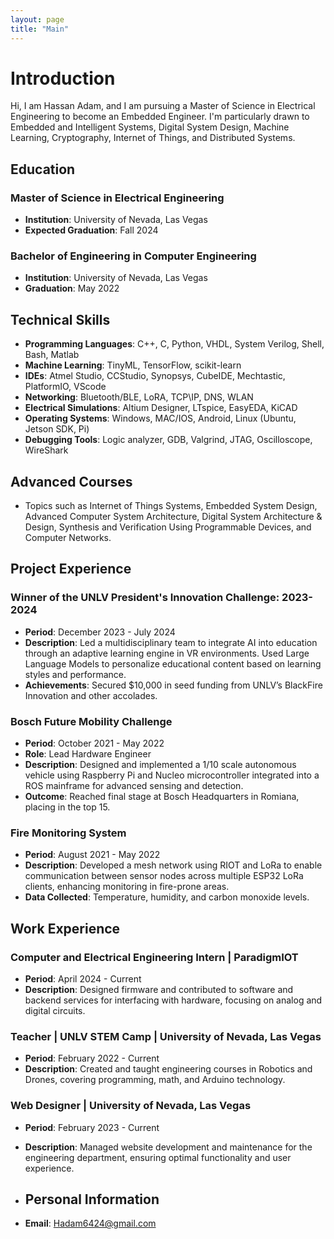 ```yaml
---
layout: page
title: "Main"
---
```

# Introduction 
Hi, I am Hassan Adam, and I am pursuing a Master of Science in Electrical Engineering to become an Embedded Engineer. I'm particularly drawn to Embedded and Intelligent Systems, Digital System Design, Machine Learning, Cryptography, Internet of Things, and Distributed Systems.

## Education
### Master of Science in Electrical Engineering
- **Institution**: University of Nevada, Las Vegas
- **Expected Graduation**: Fall 2024

### Bachelor of Engineering in Computer Engineering
- **Institution**: University of Nevada, Las Vegas
- **Graduation**: May 2022

## Technical Skills
- **Programming Languages**: C++, C, Python, VHDL, System Verilog, Shell, Bash, Matlab
- **Machine Learning**: TinyML, TensorFlow, scikit-learn
- **IDEs**: Atmel Studio, CCStudio, Synopsys, CubeIDE, Mechtastic, PlatformIO, VScode
- **Networking**: Bluetooth/BLE, LoRA, TCP\IP, DNS, WLAN
- **Electrical Simulations**: Altium Designer, LTspice, EasyEDA, KiCAD
- **Operating Systems**: Windows, MAC/IOS, Android, Linux (Ubuntu, Jetson SDK, Pi)
- **Debugging Tools**: Logic analyzer, GDB, Valgrind, JTAG, Oscilloscope, WireShark

## Advanced Courses
- Topics such as Internet of Things Systems, Embedded System Design, Advanced Computer System Architecture, Digital System Architecture & Design, Synthesis and Verification Using Programmable Devices, and Computer Networks.

## Project Experience
### Winner of the UNLV President's Innovation Challenge: 2023-2024
- **Period**: December 2023 - July 2024
- **Description**: Led a multidisciplinary team to integrate AI into education through an adaptive learning engine in VR environments. Used Large Language Models to personalize educational content based on learning styles and performance. 
- **Achievements**: Secured $10,000 in seed funding from UNLV’s BlackFire Innovation and other accolades.

### Bosch Future Mobility Challenge
- **Period**: October 2021 - May 2022
- **Role**: Lead Hardware Engineer
- **Description**: Designed and implemented a 1/10 scale autonomous vehicle using Raspberry Pi and Nucleo microcontroller integrated into a ROS mainframe for advanced sensing and detection.
- **Outcome**: Reached final stage at Bosch Headquarters in Romiana, placing in the top 15.

### Fire Monitoring System
- **Period**: August 2021 - May 2022
- **Description**: Developed a mesh network using RIOT and LoRa to enable communication between sensor nodes across multiple ESP32 LoRa clients, enhancing monitoring in fire-prone areas.
- **Data Collected**: Temperature, humidity, and carbon monoxide levels.

## Work Experience
### Computer and Electrical Engineering Intern | ParadigmIOT
- **Period**: April 2024 - Current
- **Description**: Designed firmware and contributed to software and backend services for interfacing with hardware, focusing on analog and digital circuits.

### Teacher | UNLV STEM Camp | University of Nevada, Las Vegas
- **Period**: February 2022 - Current
- **Description**: Created and taught engineering courses in Robotics and Drones, covering programming, math, and Arduino technology.

### Web Designer | University of Nevada, Las Vegas
- **Period**: February 2023 - Current
- **Description**: Managed website development and maintenance for the engineering department, ensuring optimal functionality and user experience.


- ## Personal Information
- **Email**: [Hadam6424@gmail.com](mailto:Hadam6424@gmail.com)
